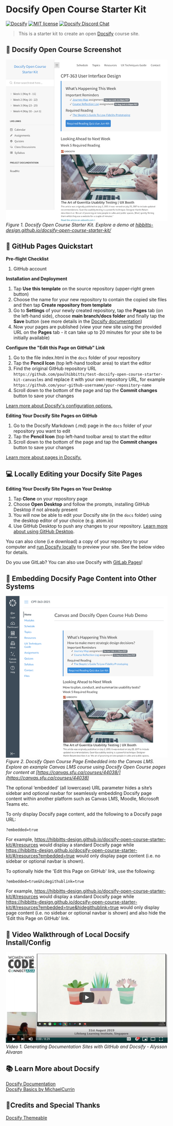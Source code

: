# Docsify Open Course Starter Kit

[![Docsify](https://img.shields.io/npm/v/docsify?label=docsify)](https://docsify.js.org/)
[![MIT license](https://img.shields.io/badge/License-MIT-blue.svg)](https://github.com/hibbitts-design/docsify-open-course-starter-kit/blob/main/LICENSE)
<a href="https://discord.gg/zT8eS8ZG">
    <img src="https://img.shields.io/badge/chat-on%20discord-7289DA.svg" alt="Docsify Discord Chat" />
</a>

> This is a starter kit to create an open [Docsify](https://docsify.js.org) course site.

📸 Docsify Open Course Screenshot
---
![ Docsify Open Course Starter Kit](screenshot.jpg)
_Figure 1. Docsify Open Course Starter Kit. Explore a demo at [hibbitts-design.github.io/docsify-open-course-starter-kit/](https://hibbitts-design.github.io/docsify-open-course-starter-kit/)_

🚀 GitHub Pages Quickstart
---
**Pre-flight Checklist**  

1. GitHub account

**Installation and Deployment**  

1. Tap **Use this template** on the source repository (upper-right green button)
2. Choose the name for your new repository to contain the copied site files and then tap **Create repository from template**
3. Go to **Settings** of your newly created repository, tap the **Pages** tab (on the left-hand side), choose **main branch/docs folder** and finally tap the **Save** button (see more details in the [Docsify documentation](https://docsify.js.org/#/deploy?id=github-pages))
4. Now your pages are published (view your new site using the provided URL on the **Pages** tab - it can take up to 20 minutes for your site to be initially available)

**Configure the "Edit this Page on GitHub" Link**

1. Go to the file index.html in the `docs` folder of your repository
2. Tap the **Pencil Icon** (top left-hand toolbar area) to start the editor
3. Find the original GitHub repository URL `https://github.com/paulhibbitts/test-docsify-open-course-starter-kit-canvaslms` and replace it with your own repository URL, for example `https://github.com/your-github-username/your-repository-name`
4. Scroll down to the bottom of the page and tap the **Commit changes** button to save your changes

[Learn more about Docsify's configuration options.](https://docsify.js.org/#/configuration?id=configuration)

**Editing Your Docsify Site Pages on GitHub**

1. Go to the Docsify Markdown (.md) page in the `docs` folder of your repository you want to edit
2. Tap the **Pencil Icon** (top left-hand toolbar area) to start the editor
3. Scroll down to the bottom of the page and tap the **Commit changes** button to save your changes

[Learn more about pages in Docsify.](https://docsify.js.org/#/more-pages)

💻 Locally Editing your Docsify Site Pages
---  

**Editing Your Docsify Site Pages on Your Desktop**
1. Tap **Clone** on your repository page
2. Choose **Open Desktop** and follow the prompts, installing GitHub Desktop if not already present
3. You will now be able to edit your Docsify site (in the `docs` folder) using the desktop editor of your choice (e.g. atom.io)
4. Use GitHub Desktop to push any changes to your repository. [Learn more about using GitHub Desktop](https://help.github.com/en/desktop/contributing-to-projects/committing-and-reviewing-changes-to-your-project).

You can also clone (i.e download) a copy of your repository to your computer and [run Docsify locally](https://docsify.js.org/#/quickstart) to preview your site. See the below video for details.

Do you use GitLab? You can also use Docsify with [GitLab Pages](https://docsify.js.org/#/deploy?id=gitlab-pages)!

🧩 Embedding Docsify Page Content into Other Systems
---  

![ Docsify Open Course Page Embedded into the Canvas LMS](screenshot-2.jpg)
_Figure 2. Docsify Open Course Page Embedded into the Canvas LMS. Explore an example Canvas LMS course using Docsify Open Course pages for content at [https://canvas.sfu.ca/courses/44038/](https://canvas.sfu.ca/courses/44038)_

The optional ‘embedded’ (all lowercase) URL parameter hides a site’s sidebar and optional navbar for seamlessly embedding Docsify page content within another platform such as Canvas LMS, Moodle, Microsoft Teams etc.

To only display Docsify page content, add the following to a Docsify page URL:

`?embedded=true`

For example, https://hibbitts-design.github.io/docsify-open-course-starter-kit/#/resources would display a standard Docsify page while https://hibbitts-design.github.io/docsify-open-course-starter-kit/#/resources?embedded=true would only display page content (i.e. no sidebar or optional navbar is shown).

To optionally hide the 'Edit this Page on GitHub' link, use the following:

`?embedded=true&hidegithublink=true`

For example, https://hibbitts-design.github.io/docsify-open-course-starter-kit/#/resources would display a standard Docsify page while https://hibbitts-design.github.io/docsify-open-course-starter-kit/#/resources?embedded=true&hidegithublink=true would only display page content (i.e. no sidebar or optional navbar is shown) and also hide the 'Edit this Page on GitHub' link.

📼 Video Walkthrough of Local Docsify Install/Config
---
[![Generating Documentation Sites with GitHub and Docsify - Alysson Alvaran](youtube.png)](https://www.youtube.com/watch?v=TV88lp7egMw)  
_Video 1. Generating Documentation Sites with GitHub and Docsify - Alysson Alvaran_

📚 Learn More about Docsify
---
[Docsify Documentation](https://docsify.js.org/#/?id=docsifyg)  
[Docsify Basics by MichaelCurrin](https://michaelcurrin.github.io/docsify-js-tutorial/#/?id=docsify-basics)  

🙇‍Credits and Special Thanks
---
[Docsify Themeable](https://github.com/jhildenbiddle/docsify-themeable)  
